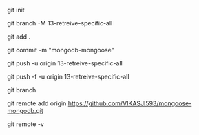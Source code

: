 git init

git branch -M 13-retreive-specific-all

git add .

git commit -m "mongodb-mongoose"

git push -u origin 13-retreive-specific-all

git push -f -u origin 13-retreive-specific-all

git branch

git remote add origin https://github.com/VIKASJI593/mongoose-mongodb.git

git remote -v

